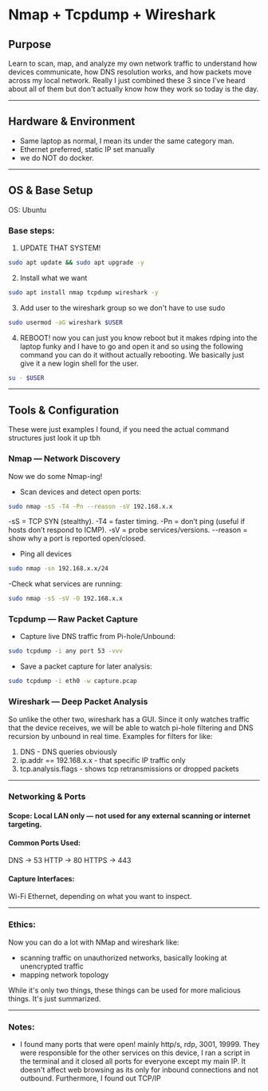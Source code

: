 # Nmap + Tcpdump + Wireshark

## Purpose

Learn to scan, map, and analyze my own network traffic to understand how devices communicate, how DNS resolution works, and how packets move across my local network.
Really I just combined these 3 since I've heard about all of them but don't actually know how they work so today is the day.

---
## Hardware & Environment
- Same laptop as normal, I mean its under the same category man.
- Ethernet preferred, static IP set manually
- we do NOT do docker.
---
## OS & Base Setup

OS: Ubuntu

### Base steps:

1. UPDATE THAT SYSTEM!
```bash
sudo apt update && sudo apt upgrade -y
```
2. Install what we want
```bash
sudo apt install nmap tcpdump wireshark -y
```
3. Add user to the wireshark group so we don't have to use sudo
```bash
sudo usermod -aG wireshark $USER
```
4. REBOOT!
now you can just you know reboot but it makes rdping into the laptop funky and I have to go and open it and so using the following command you can do it without actually rebooting. We basically just give it a new login shell for the user.
```bash
su - $USER
```
---
## Tools & Configuration
These were just examples I found, if you need the actual command structures just look it up tbh

### Nmap — Network Discovery
Now we do some Nmap-ing!
- Scan devices and detect open ports:
```bash
sudo nmap -sS -T4 -Pn --reason -sV 192.168.x.x
```
-sS = TCP SYN (stealthy).
-T4 = faster timing.
-Pn = don’t ping (useful if hosts don’t respond to ICMP).
-sV = probe services/versions.
--reason = show why a port is reported open/closed.

- Ping all devices
```bash
sudo nmap -sn 192.168.x.x/24
```
-Check what services are running:
```bash 
sudo nmap -sS -sV -O 192.168.x.x
```

### Tcpdump — Raw Packet Capture

- Capture live DNS traffic from Pi-hole/Unbound:
```bash
sudo tcpdump -i any port 53 -vvv
```
- Save a packet capture for later analysis:
```bash
sudo tcpdump -i eth0 -w capture.pcap
```

### Wireshark — Deep Packet Analysis

So unlike the other two, wireshark has a GUI. Since it only watches traffic that the device receives, we will be able to watch pi-hole filtering and DNS recursion by unbound in real time.
Examples for filters for like:
1. DNS - DNS queries obviously
2. ip.addr == 192.168.x.x - that specific IP traffic only
3. tcp.analysis.flags - shows tcp retransmissions or dropped packets

---

### Networking & Ports

#### Scope: Local LAN only — not used for any external scanning or internet targeting.

#### Common Ports Used:
DNS → 53
HTTP → 80
HTTPS → 443

#### Capture Interfaces:
Wi-Fi Ethernet, depending on what you want to inspect.

---

### Ethics:
Now you can do a lot with NMap and wireshark like:

- scanning traffic on unauthorized networks, basically looking at unencrypted traffic
- mapping network topology
  
While it's only two things, these things can be used for more malicious things. It's just summarized.

---

### Notes:
- I found many ports that were open! mainly http/s, rdp, 3001, 19999. They were responsible for the other services on this device, I ran a script in the terminal and it closed all ports for everyone except my main IP. It doesn't affect web browsing as its only for inbound connections and not outbound. Furthermore, I found out TCP/IP 









